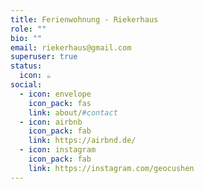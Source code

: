 ```yaml
---
title: Ferienwohnung - Riekerhaus
role: ""
bio: ""
email: riekerhaus@gmail.com
superuser: true
status:
  icon: ☕️
social:
  - icon: envelope
    icon_pack: fas
    link: about/#contact
  - icon: airbnb
    icon_pack: fab
    link: https://airbnd.de/
  - icon: instagram
    icon_pack: fab
    link: https://instagram.com/geocushen
---
```

